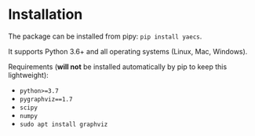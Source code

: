 # Installation

The package can be installed from pipy: `pip install yaecs`.

It supports Python 3.6+ and all operating systems (Linux, Mac, Windows).

Requirements (**will not** be installed automatically by pip to keep this
lightweight):

- `python>=3.7`
- `pygraphviz==1.7`
- `scipy`
- `numpy`
- `sudo apt install graphviz`

